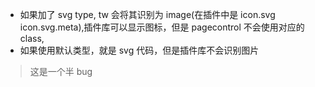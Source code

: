 * 如果加了 svg type, tw 会将其识别为 image(在插件中是 icon.svg icon.svg.meta),插件库可以显示图标，但是 pagecontrol 不会使用对应的 class, 
* 如果使用默认类型，就是 svg 代码，但是插件库不会识别图片

> 这是一个半 bug